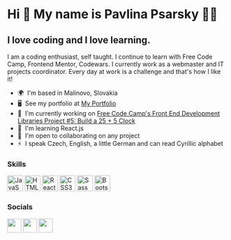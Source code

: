 Hi 👋 My name is Pavlina Psarsky 👱‍♀️
======================================

I love coding and I love learning.
----------------------------------

I am a coding enthusiast, self taught. I continue to learn with Free Code Camp, Frontend Mentor, Codewars. I currently work as a webmaster and IT projects coordinator. Every day at work is a challenge and that's how I like it!

*   🌍  I'm based in Malinovo, Slovakia
*   🖥️  See my portfolio at [My Portfolio](http://pavlinaps.github.io/my-portfolio/)
*   🚀  I'm currently working on [Free Code Camp's Front End Development Libraries Project #5: Build a 25 + 5 Clock](http://www.freecodecamp.org/learn/front-end-development-libraries/front-end-development-libraries-projects/build-a-25--5-clock)
*   🧠  I'm learning React.js
*   🤝  I'm open to collaborating on any project
*   ⚡  I speak Czech, English, a little German and can read Cyrillic alphabet
   
### Skills 
<p align="left">
<a href="https://developer.mozilla.org/en-US/docs/Web/JavaScript" target="_blank" rel="noreferrer"><img src="https://raw.githubusercontent.com/danielcranney/readme-generator/main/public/icons/skills/javascript-colored.svg" width="36" height="36" alt="JavaScript" /></a>
<a href="https://developer.mozilla.org/en-US/docs/Glossary/HTML5" target="_blank" rel="noreferrer"><img src="https://raw.githubusercontent.com/danielcranney/readme-generator/main/public/icons/skills/html5-colored.svg" width="36" height="36" alt="HTML5" /></a>
<a href="https://reactjs.org/" target="_blank" rel="noreferrer"><img src="https://raw.githubusercontent.com/danielcranney/readme-generator/main/public/icons/skills/react-colored.svg" width="36" height="36" alt="React" /></a>
<a href="https://www.w3.org/TR/CSS/#css" target="_blank" rel="noreferrer"><img src="https://raw.githubusercontent.com/danielcranney/readme-generator/main/public/icons/skills/css3-colored.svg" width="36" height="36" alt="CSS3" /></a>
<a href="https://sass-lang.com/" target="_blank" rel="noreferrer"><img src="https://raw.githubusercontent.com/danielcranney/readme-generator/main/public/icons/skills/sass-colored.svg" width="36" height="36" alt="Sass" /></a>
<a href="https://getbootstrap.com/" target="_blank" rel="noreferrer"><img src="https://raw.githubusercontent.com/danielcranney/readme-generator/main/public/icons/skills/bootstrap-colored.svg" width="36" height="36" alt="Bootstrap" /></a>
</p>
                    
### Socials
<p align="left">
<a href="https://www.github.com/PavlinaPs" target="_blank" rel="noreferrer"><img src="https://raw.githubusercontent.com/danielcranney/readme-generator/main/public/icons/socials/github-dark.svg" width="32" height="32" /></a>
<a href="https://www.linkedin.com/in/pavlina-psarsky/" target="_blank" rel="noreferrer"><img src="https://raw.githubusercontent.com/danielcranney/readme-generator/main/public/icons/socials/linkedin.svg" width="32" height="32" /></a>
<a href="https://www.twitter.com/PPsarsky" target="_blank" rel="noreferrer"><img src="https://raw.githubusercontent.com/danielcranney/readme-generator/main/public/icons/socials/twitter.svg" width="32" height="32" /></a></p>
